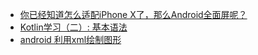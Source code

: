 + [你已经知道怎么适配iPhone X了，那么Android全面屏呢？](https://mp.weixin.qq.com/s/HhLaWrub-QIvY-9cElo7XQ)
+ [Kotlin学习（二）: 基本语法](http://www.jianshu.com/p/54aa3ed91f04)
+ [android 利用xml绘制图形](http://www.jianshu.com/p/07f334c40dbb?utm_source=desktop&utm_medium=timeline)